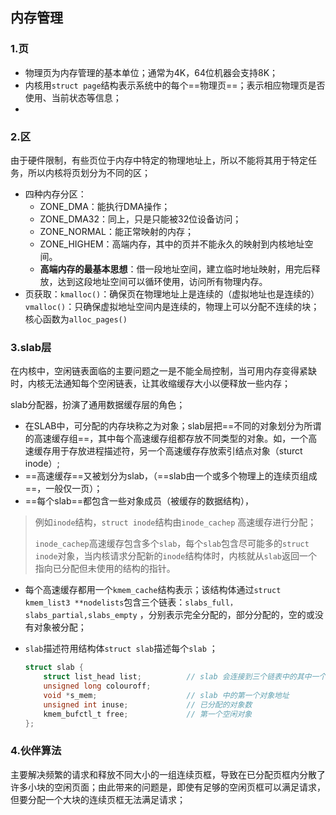 ## 内存管理

### 1.页

-   物理页为内存管理的基本单位；通常为4K，64位机器会支持8K；
-   内核用`struct page`结构表示系统中的每个==物理页==；表示相应物理页是否使用、当前状态等信息；
-   ​

### 2.区

由于硬件限制，有些页位于内存中特定的物理地址上，所以不能将其用于特定任务，所以内核将页划分为不同的区；

-   四种内存分区：
    -   ZONE_DMA：能执行DMA操作；
    -   ZONE_DMA32：同上，只是只能被32位设备访问；
    -   ZONE_NORMAL：能正常映射的内存；
    -   ZONE_HIGHEM：高端内存，其中的页并不能永久的映射到内核地址空间。
    -   **高端内存的最基本思想**：借一段地址空间，建立临时地址映射，用完后释放，达到这段地址空间可以循环使用，访问所有物理内存。
-   页获取：`kmalloc()`：确保页在物理地址上是连续的（虚拟地址也是连续的） `vmalloc()`：只确保虚拟地址空间内是连续的，物理上可以分配不连续的块；核心函数为`alloc_pages()`

### 3.slab层

在内核中，空闲链表面临的主要问题之一是不能全局控制，当可用内存变得紧缺时，内核无法通知每个空闲链表，让其收缩缓存大小以便释放一些内存；

slab分配器，扮演了通用数据缓存层的角色；

-   在SLAB中，可分配的内存块称之为对象；slab层把==不同的对象划分为所谓的高速缓存组==，其中每个高速缓存组都存放不同类型的对象。如，一个高速缓存用于存放进程描述符，另一个高速缓存存放索引结点对象（sturct inode）;
-   ==高速缓存==又被划分为slab，（==slab由一个或多个物理上的连续页组成==，一般仅一页）；
-   ==每个slab==都包含一些对象成员（被缓存的数据结构），

>   例如`inode`结构，`struct inode`结构由`inode_cachep` 高速缓存进行分配；
>
>   `inode_cachep`高速缓存包含多个`slab`，每个`slab`包含尽可能多的`struct inode`对象，当内核请求分配新的`inode`结构体时，内核就从`slab`返回一个指向已分配但未使用的结构的指针。

-   每个高速缓存都用一个`kmem_cache`结构表示；该结构体通过`struct kmem_list3 **nodelists`包含三个链表：`slabs_full，slabs_partial,slabs_empty` ，分别表示完全分配的，部分分配的，空的或没有对象被分配；

-   `slab`描述符用结构体`struct slab`描述每个`slab` ；

    ```c
    struct slab {
    	struct list_head list; 			// slab 会连接到三个链表中的其中一个；
    	unsigned long colouroff;
        void *s_mem;		 			// slab 中的第一个对象地址
    	unsigned int inuse;				// 已分配的对象数
    	kmem_bufctl_t free;				// 第一个空闲对象
    };
    ```

### 4.伙伴算法

主要解决频繁的请求和释放不同大小的一组连续页框，导致在已分配页框内分散了许多小块的空闲页面；由此带来的问题是，即使有足够的空闲页框可以满足请求，但要分配一个大块的连续页框无法满足请求；


